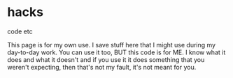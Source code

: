 # hacks
code etc

This page is for my own use.  I save stuff here that I might use during my day-to-day work.  You can use it too, BUT this code is for ME.  I know what it does and what it doesn't and if you use it it does something that you weren't expecting, then that's not my fault, it's not meant for you.
